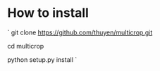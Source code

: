 # How to install

`
git clone https://github.com/thuyen/multicrop.git

cd multicrop

python setup.py install
`
